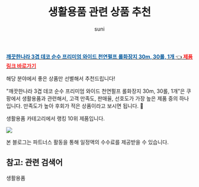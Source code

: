 ﻿---
layout: post
title:  "생활용품 관련 상품 추천" 
author: suni
categories: [ 생활용품 ]
tags: []
image: https://static.coupangcdn.com/image/retail/images/2437975974480605-d03c006f-ef71-4ec3-b783-b64ebffda8ed.jpg 
description: "쿠팡에서 관련 상품으로 가장 고객 선호도가 높은 제품 중 하나입니다."
---
<a href="https://link.coupang.com/re/AFFSDP?lptag=AF5011742&pageKey=1480677&itemId=6475820&vendorItemId=3008436205&traceid=V0-113-d0b3ca21e4c287c6"><b><font color='#01579B'>깨끗한나라 3겹 데코 순수 프리미엄 와이드 천연펄프 롤화장지 30m, 30롤, 1개 </font></b>👈<b><font color='#f71919'> 제품링크 바로가기</font></b></a>

해당 분야에서 좋은 상품만 선별해서 추천드립니다!

"깨끗한나라 3겹 데코 순수 프리미엄 와이드 천연펄프 롤화장지 30m, 30롤, 1개"은 쿠팡에서 생활용품과 관련해서, 고객 만족도, 판매율, 선호도가 가장 높은 제품 중의 하나입니다.
만족도가 높아 후회가 적은 상품이라고 보시면 됩니다. 🙂

생활용품 카테고리에서 랭킹  10위 제품입니다. 

<a href="https://link.coupang.com/re/AFFSDP?lptag=AF5011742&pageKey=1480677&itemId=6475820&vendorItemId=3008436205&traceid=V0-113-d0b3ca21e4c287c6"> <img src="https://static.coupangcdn.com/image/retail/images/2437975974480605-d03c006f-ef71-4ec3-b783-b64ebffda8ed.jpg"></a>

본 블로그는 파트너스 활동을 통해 일정액의 수수료를 제공받을 수 있습니다.

## 참고: 관련 검색어    
생활용품
